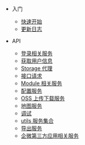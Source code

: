 <!-- * [入门](introduction/) -->

- 入门

  - [快速开始](introduction/quickstart)
  - [更新日志](introduction/changelog)

- API
  - [登录相关服务](api/login)
  - [获取用户信息](api/user)
  - [Storage 代理](api/storage)
  - [接口请求](api/axios)
  - [Module 相关服务](api/module)
  - [配置服务](api/config)
  - [OSS 上传下载服务](api/oss)
  - [地图服务](api/map)
  - [调试](api/isdebugger)
  - [utils 服务集合](api/utils)
  - [导出服务](api/expandexp)
  - [企微第三方应用相关服务](api/wxworksuite)
  <!-- * [基础信息](api/index)
  - [layout 布局](api/layout)
  - [filter 搜索栏](api/filter)
  - [popview 弹窗](api/popview)
  - [tabboard 标签页](api/tabboard)
  - [button 按钮](api/button)
  - [text 文本](api/text)
  - [image 图片](api/image)
  - [link 链接](api/link)
  - [progress 进度](api/progress)
  - [tags 标签](api/tags)
  - [textinput 文本输入](api/textinput)
  - [select 选择器](api/select)
  - [tree 选择树](api/tree)
  - [date 日期选择器](api/date)
  - [checkbox 多选框](api/checkbox)
  - [radio 单选框](api/radio)
  - [cascade 级联选择器](api/cascade)
  - [photo 图片上传](api/photo)
  - [attachment 附件上传](api/attachment)
  - [table 表格](api/table)
  - [list 列表](api/list)
  - [foreach 循环](api/foreach) -->
